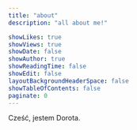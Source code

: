 ```yaml
---
title: "about"
description: "all about me!"

showLikes: true
showViews: true
showDate: false
showAuthor: true
showReadingTime: false
showEdit: false
layoutBackgroundHeaderSpace: false
showTableOfContents: false
paginate: 0
---
```


Cześć, jestem Dorota.
